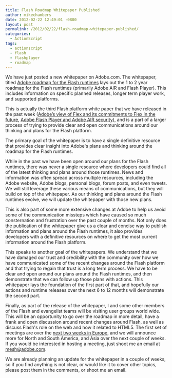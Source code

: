 ```yaml
---
title: Flash Roadmap Whitepaper Published
author: mikechambers
date: 2012-02-22 12:49:01 -0800
layout: post
permalink: /2012/02/22/flash-roadmap-whitepaper-published/
categories:
  - ActionScript
tags:
  - actionscript
  - flash
  - flashplayer
  - roadmap
---
```



We have just posted a new whitepaper on Adobe.com. The whitepaper, titled [Adobe roadmap for the Flash runtimes][1] lays out the 1 to 2 year roadmap for the Flash runtimes (primarily Adobe AIR and Flash Player). This includes information on specific planned releases, longer term player work, and supported platforms.  
<!--more-->

This is actually the third Flash platform white paper that we have released in the past week ([Adobe’s view of Flex and its commitments to Flex in the future][2], [Adobe Flash Player and Adobe AIR security][2]), and is a part of a larger process of trying to provide clear and open communications around our thinking and plans for the Flash platform.

The primary goal of the whitepaper is to have a single definitive resource that provides clear insight into Adobe's plans and thinking around the roadmap for the Flash runtimes.

While in the past we have been open around our plans for the Flash runtimes, there was never a single resource where developers could find all of the latest thinking and plans around those runtimes. News and information was often spread across multiple resources, including the Adobe website, Adobe blogs, personal blogs, forum posts, and even tweets. We will still leverage these various means of communications, but they will build on top of the whitepaper. As our thinking and plans around the Flash runtimes evolve, we will update the whitepaper with those new plans.

This is also part of some more extensive changes at Adobe to help us avoid some of the communication missteps which have caused so much consternation and frustration over the past couple of months. Not only does the publication of the whitepaper give us a clear and concise way to publish information and plans around the Flash runtimes, it also provides developers with a definitive resources on where to get the most current information around the Flash platform.

This speaks to another goal of the whitepapers. We understand that we have damaged our trust and credibility with the community over how we have communicated some of the recent changes around the Flash platform and that trying to regain that trust is a long term process. We have to be clear and open around our plans around the Flash runtimes, and then demonstrate that we can follow up those plans with actions. This whitepaper lays the foundation of the first part of that, and hopefully our actions and runtime releases over the next 6 to 12 months will demonstrate the second part.

Finally, as part of the release of the whitepaper, I and some other members of the Flash and evangelist teams will be visiting user groups world wide. This will be an opportunity to go over the roadmap in more detail, have a frank and open discussion around recent changes around Flash, as well as discuss Flash's role on the web and how it related to HTML5. The first set of meetings are over the [next two weeks in Europe][3], and we will announce more for North and South America, and Asia over the next couple of weeks. If you would be interested in hosting a meeting, just shoot me an email at mesh@adobe.com.

We are already planning an update for the whitepaper in a couple of weeks, so if you find anything is not clear, or would like it to cover other topics, please post them in the comments, or shoot me an email.

 [1]: http://www.adobe.com/go/flashplayer_whitepaper
 [2]: http://www.adobe.com/go/flashplatform_whitepapers
 [3]: http://www.mikechambers.com/blog/2012/02/13/in-europe-to-discuss-flash-roadmap/